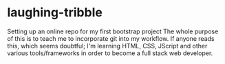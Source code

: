 # laughing-tribble
Setting up an online repo for my first bootstrap project
The whole purpose of this is to teach me to incorporate git into my workflow. If anyone reads this, which seems 
doubtful; I'm learning HTML, CSS, JScript and other various tools/frameworks in order to become a full stack 
web developer.
